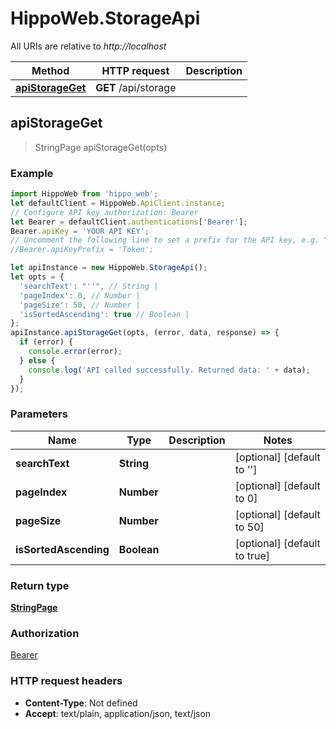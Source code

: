 # HippoWeb.StorageApi

All URIs are relative to *http://localhost*

Method | HTTP request | Description
------------- | ------------- | -------------
[**apiStorageGet**](StorageApi.md#apiStorageGet) | **GET** /api/storage | 



## apiStorageGet

> StringPage apiStorageGet(opts)



### Example

```javascript
import HippoWeb from 'hippo_web';
let defaultClient = HippoWeb.ApiClient.instance;
// Configure API key authorization: Bearer
let Bearer = defaultClient.authentications['Bearer'];
Bearer.apiKey = 'YOUR API KEY';
// Uncomment the following line to set a prefix for the API key, e.g. "Token" (defaults to null)
//Bearer.apiKeyPrefix = 'Token';

let apiInstance = new HippoWeb.StorageApi();
let opts = {
  'searchText': "''", // String | 
  'pageIndex': 0, // Number | 
  'pageSize': 50, // Number | 
  'isSortedAscending': true // Boolean | 
};
apiInstance.apiStorageGet(opts, (error, data, response) => {
  if (error) {
    console.error(error);
  } else {
    console.log('API called successfully. Returned data: ' + data);
  }
});
```

### Parameters


Name | Type | Description  | Notes
------------- | ------------- | ------------- | -------------
 **searchText** | **String**|  | [optional] [default to &#39;&#39;]
 **pageIndex** | **Number**|  | [optional] [default to 0]
 **pageSize** | **Number**|  | [optional] [default to 50]
 **isSortedAscending** | **Boolean**|  | [optional] [default to true]

### Return type

[**StringPage**](StringPage.md)

### Authorization

[Bearer](../README.md#Bearer)

### HTTP request headers

- **Content-Type**: Not defined
- **Accept**: text/plain, application/json, text/json

